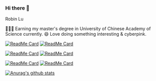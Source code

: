 ### Hi there 👋

Robin Lu

🧑🏻‍💻 Earning my master's degree in University of Chinese Academy of Science currently.
😄 Love doing something interesting & cyberpink.

[![ReadMe Card](https://github-readme-stats.vercel.app/api/pin/?username=Lqlsoftware&repo=Gopcap)](https://github.com/Lqlsoftware/Gopcap)
[![ReadMe Card](https://github-readme-stats.vercel.app/api/pin/?username=Lqlsoftware&repo=KiD)](https://github.com/Lqlsoftware/KiD)

[![ReadMe Card](https://github-readme-stats.vercel.app/api/pin/?username=Lqlsoftware&repo=LeetCode-OJ)](https://github.com/Lqlsoftware/LeetCode-OJ)
[![ReadMe Card](https://github-readme-stats.vercel.app/api/pin/?username=Lqlsoftware&repo=lib-b)](https://github.com/Lqlsoftware/lib-b)

[![ReadMe Card](https://github-readme-stats.vercel.app/api/pin/?username=Lqlsoftware&repo=obs-studio)](https://github.com/Lqlsoftware/obs-studio)
[![ReadMe Card](https://github-readme-stats.vercel.app/api/pin/?username=Lqlsoftware&repo=syncplay)](https://github.com/Lqlsoftware/syncplay)

[![Anurag's github stats](https://github-readme-stats.vercel.app/api?username=Lqlsoftware&count_private=true&show_icons=true)](https://github.com/anuraghazra/github-readme-stats)
